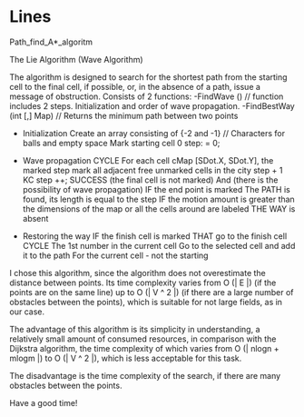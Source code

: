 # Lines
Path_find_A*_algoritm

The Lie Algorithm (Wave Algorithm)

The algorithm is designed to search for the shortest path from the starting cell to the final cell, if possible,
or, in the absence of a path, issue a message of obstruction.
Consists of 2 functions:
-FindWave () // function includes 2 steps. Initialization and order of wave propagation.
-FindBestWay (int [,] Map) // Returns the minimum path between two points


* Initialization
Create an array consisting of {-2 and -1} // Characters for balls and empty space
Mark starting cell 0
step: = 0;

* Wave propagation
CYCLE
For each cell cMap [SDot.X, SDot.Y], the marked step
mark all adjacent free unmarked cells in the city step + 1
KC
step ++;
SUCCESS (the final cell is not marked) And (there is the possibility of wave propagation)
IF the end point is marked
The PATH is found, its length is equal to the step
IF the motion amount is greater than the dimensions of the map or all the cells around are labeled
THE WAY is absent


* Restoring the way
IF the finish cell is marked
THAT
go to the finish cell
CYCLE
The 1st number in the current cell
Go to the selected cell and add it to the path
For the current cell - not the starting



I chose this algorithm, since the algorithm does not overestimate the distance between points.
Its time complexity varies from O (| E |) (if the points are on the same line)
up to O (| V ^ 2 |) (if there are a large number of obstacles between the points),
which is suitable for not large fields, as in our case.

The advantage of this algorithm is its simplicity in understanding, a relatively small amount of consumed resources,
in comparison with the Dijkstra algorithm, the time complexity of which varies from O (| nlogn + mlogm |) to O (| V ^ 2 |),
which is less acceptable for this task.

The disadvantage is the time complexity of the search, if there are many obstacles between the points.

Have a good time!
